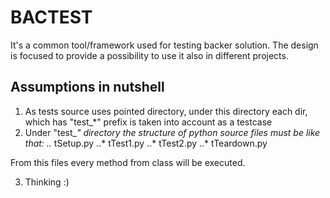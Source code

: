 # BACTEST

It's a common tool/framework used for testing backer solution. The design is focused to provide a possibility
to use it also in different projects.


## Assumptions in nutshell
1. As tests source uses pointed directory, under this directory each dir, which has "test_*" prefix is taken
into account as a testcase 
2. Under "test_*" directory the structure of python source files must be like that:
..* tSetup.py
..* tTest1.py
..* tTest2.py
..* tTeardown.py

From this files every method from class will be executed.

3. Thinking :)